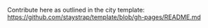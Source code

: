 Contribute here as outlined in the city template: https://github.com/staystrap/template/blob/gh-pages/README.md
